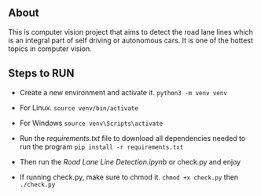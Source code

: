 ## About

This is computer vision project that aims to detect the road lane lines which is an integral part of self driving or autonomous cars. It is one of the hottest topics in computer vision.

## Steps to RUN

- Create a new environment and activate it.
  `python3 -m venv venv`

- For Linux.
  `source venv/bin/activate`
- For Windows
  `source venv\Scripts\activate`

- Run the _requirements.txt_ file to download all dependencies needed to run the program
  `pip install -r requirements.txt`

- Then run the _Road Lane Line Detection.ipynb_ or check.py and enjoy

- If running check.py, make sure to chmod it.
  `chmod +x check.py`
  then
  `./check.py`
